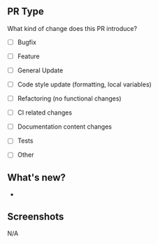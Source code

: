 ## PR Type
What kind of change does this PR introduce?

* [ ] Bugfix
* [ ] Feature
* [ ] General Update
* [ ] Code style update (formatting, local variables)
* [ ] Refactoring (no functional changes)
* [ ] CI related changes
* [ ] Documentation content changes
* [ ] Tests
* [ ] Other


## What's new?
-

## Screenshots
N/A